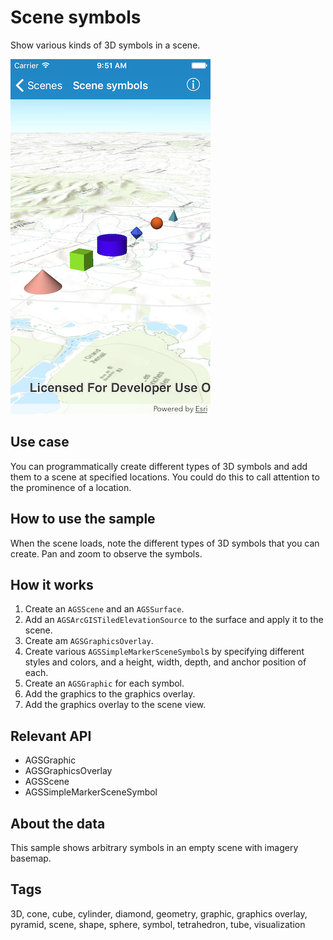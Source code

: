 # Scene symbols

Show various kinds of 3D symbols in a scene.

![Scene symbols sample](scene-symbols.png)

## Use case

You can programmatically create different types of 3D symbols and add them to a scene at specified locations. You could do this to call attention to the prominence of a location.

## How to use the sample

When the scene loads, note the different types of 3D symbols that you can create. Pan and zoom to observe the symbols.

## How it works

1. Create an `AGSScene` and an `AGSSurface`.
2. Add an `AGSArcGISTiledElevationSource` to the surface and apply it to the scene.
3. Create am `AGSGraphicsOverlay`.
4. Create various `AGSSimpleMarkerSceneSymbol`s by specifying different styles and colors, and a height, width, depth, and anchor position of each.
5. Create an `AGSGraphic` for each symbol.
6. Add the graphics to the graphics overlay.
7. Add the graphics overlay to the scene view.

## Relevant API

* AGSGraphic
* AGSGraphicsOverlay
* AGSScene
* AGSSimpleMarkerSceneSymbol

## About the data

This sample shows arbitrary symbols in an empty scene with imagery basemap.

## Tags

3D, cone, cube, cylinder, diamond, geometry, graphic, graphics overlay, pyramid, scene, shape, sphere, symbol, tetrahedron, tube, visualization
